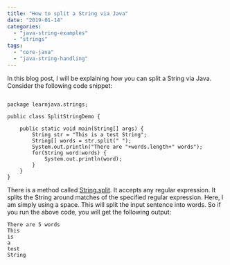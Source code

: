 ```yaml
---
title: "How to split a String via Java"
date: "2019-01-14"
categories: 
  - "java-string-examples"
  - "strings"
tags: 
  - "core-java"
  - "java-string-handling"
---
```


In this blog post, I will be explaining how you can split a String via Java. Consider the following code snippet:

````

package learnjava.strings;

public class SplitStringDemo {

    public static void main(String[] args) { 
        String str = "This is a test String"; 
        String[] words = str.split(" "); 
        System.out.println("There are "+words.length+" words"); 
        for(String word:words) { 
            System.out.println(word); 
        }
    }
}
````

There is a method called [String.split](https://docs.oracle.com/javase/8/docs/api/java/lang/String.html#split-java.lang.String-). It accepts any regular expression. It splits the String around matches of the specified regular expression. Here, I am simply using a space. This will split the input sentence into words. So if you run the above code, you will get the following output:

```
There are 5 words
This
is
a
test
String
```
